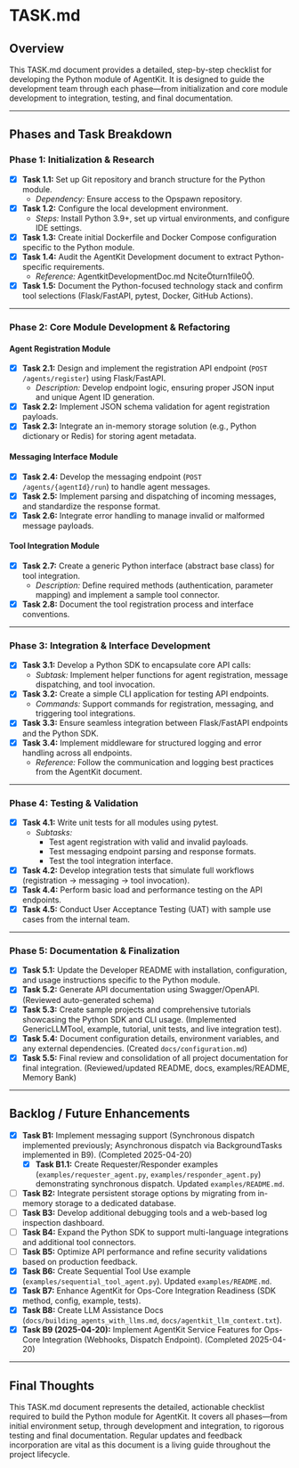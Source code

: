 # TASK.md

## Overview
This TASK.md document provides a detailed, step-by-step checklist for developing the Python module of AgentKit. It is designed to guide the development team through each phase—from initialization and core module development to integration, testing, and final documentation.

---

## Phases and Task Breakdown

### Phase 1: Initialization & Research
- [x] **Task 1.1:** Set up Git repository and branch structure for the Python module.
  - *Dependency:* Ensure access to the Opspawn repository.
- [x] **Task 1.2:** Configure the local development environment.
  - *Steps:* Install Python 3.9+, set up virtual environments, and configure IDE settings.
- [x] **Task 1.3:** Create initial Dockerfile and Docker Compose configuration specific to the Python module.
- [x] **Task 1.4:** Audit the AgentKit Development document to extract Python-specific requirements.
  - *Reference:* AgentkitDevelopmentDoc.md citeturn1file0.
- [x] **Task 1.5:** Document the Python-focused technology stack and confirm tool selections (Flask/FastAPI, pytest, Docker, GitHub Actions).

---

### Phase 2: Core Module Development & Refactoring

#### Agent Registration Module
- [x] **Task 2.1:** Design and implement the registration API endpoint (`POST /agents/register`) using Flask/FastAPI.
  - *Description:* Develop endpoint logic, ensuring proper JSON input and unique Agent ID generation.
- [x] **Task 2.2:** Implement JSON schema validation for agent registration payloads.
- [x] **Task 2.3:** Integrate an in-memory storage solution (e.g., Python dictionary or Redis) for storing agent metadata.

#### Messaging Interface Module
- [x] **Task 2.4:** Develop the messaging endpoint (`POST /agents/{agentId}/run`) to handle agent messages.
- [x] **Task 2.5:** Implement parsing and dispatching of incoming messages, and standardize the response format.
- [x] **Task 2.6:** Integrate error handling to manage invalid or malformed message payloads.

#### Tool Integration Module
- [x] **Task 2.7:** Create a generic Python interface (abstract base class) for tool integration.
  - *Description:* Define required methods (authentication, parameter mapping) and implement a sample tool connector.
- [x] **Task 2.8:** Document the tool registration process and interface conventions.

---

### Phase 3: Integration & Interface Development

- [x] **Task 3.1:** Develop a Python SDK to encapsulate core API calls:
  - *Subtask:* Implement helper functions for agent registration, message dispatching, and tool invocation.
- [x] **Task 3.2:** Create a simple CLI application for testing API endpoints.
  - *Commands:* Support commands for registration, messaging, and triggering tool integrations.
- [x] **Task 3.3:** Ensure seamless integration between Flask/FastAPI endpoints and the Python SDK.
- [x] **Task 3.4:** Implement middleware for structured logging and error handling across all endpoints.
  - *Reference:* Follow the communication and logging best practices from the AgentKit document.

---

### Phase 4: Testing & Validation

- [x] **Task 4.1:** Write unit tests for all modules using pytest.
  - *Subtasks:*
    - Test agent registration with valid and invalid payloads.
    - Test messaging endpoint parsing and response formats.
    - Test the tool integration interface.
- [x] **Task 4.2:** Develop integration tests that simulate full workflows (registration → messaging → tool invocation).
- [x] **Task 4.4:** Perform basic load and performance testing on the API endpoints.
- [x] **Task 4.5:** Conduct User Acceptance Testing (UAT) with sample use cases from the internal team.

---

### Phase 5: Documentation & Finalization

- [x] **Task 5.1:** Update the Developer README with installation, configuration, and usage instructions specific to the Python module.
- [x] **Task 5.2:** Generate API documentation using Swagger/OpenAPI. (Reviewed auto-generated schema)
- [x] **Task 5.3:** Create sample projects and comprehensive tutorials showcasing the Python SDK and CLI usage. (Implemented GenericLLMTool, example, tutorial, unit tests, and live integration test).
- [x] **Task 5.4:** Document configuration details, environment variables, and any external dependencies. (Created `docs/configuration.md`)
- [x] **Task 5.5:** Final review and consolidation of all project documentation for final integration. (Reviewed/updated README, docs, examples/README, Memory Bank)

---

## Backlog / Future Enhancements
- [x] **Task B1:** Implement messaging support (Synchronous dispatch implemented previously; Asynchronous dispatch via BackgroundTasks implemented in B9). (Completed 2025-04-20)
  - [x] **Task B1.1:** Create Requester/Responder examples (`examples/requester_agent.py`, `examples/responder_agent.py`) demonstrating synchronous dispatch. Updated `examples/README.md`.
- [ ] **Task B2:** Integrate persistent storage options by migrating from in-memory storage to a dedicated database.
- [ ] **Task B3:** Develop additional debugging tools and a web-based log inspection dashboard.
- [ ] **Task B4:** Expand the Python SDK to support multi-language integrations and additional tool connectors.
- [ ] **Task B5:** Optimize API performance and refine security validations based on production feedback.
- [x] **Task B6:** Create Sequential Tool Use example (`examples/sequential_tool_agent.py`). Updated `examples/README.md`.
- [x] **Task B7:** Enhance AgentKit for Ops-Core Integration Readiness (SDK method, config, example, tests).
- [x] **Task B8:** Create LLM Assistance Docs (`docs/building_agents_with_llms.md`, `docs/agentkit_llm_context.txt`).
- [x] **Task B9 (2025-04-20):** Implement AgentKit Service Features for Ops-Core Integration (Webhooks, Dispatch Endpoint). (Completed 2025-04-20)

---

## Final Thoughts
This TASK.md document represents the detailed, actionable checklist required to build the Python module for AgentKit. It covers all phases—from initial environment setup, through development and integration, to rigorous testing and final documentation. Regular updates and feedback incorporation are vital as this document is a living guide throughout the project lifecycle.

